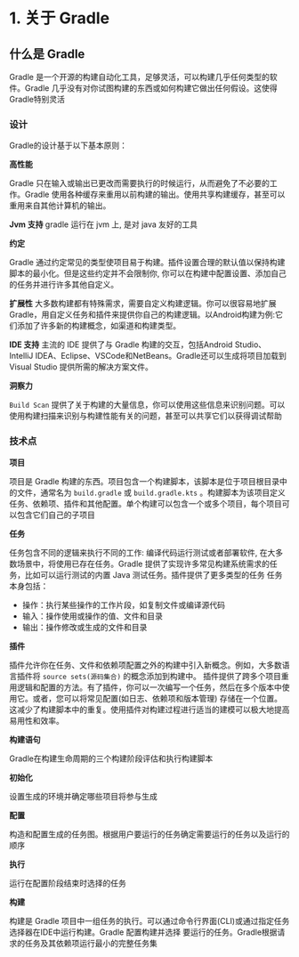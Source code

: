 # 1. 关于 Gradle

## 什么是 Gradle

Gradle 是一个开源的构建自动化工具，足够灵活，可以构建几乎任何类型的软件。Gradle 几乎没有对你试图构建的东西或如何构建它做出任何假设。这使得Gradle特别灵活

### 设计

Gradle的设计基于以下基本原则：

**高性能**

Gradle 只在输入或输出已更改而需要执行的时候运行，从而避免了不必要的工作。Gradle 使用各种缓存来重用以前构建的输出。使用共享构建缓存，甚至可以重用来自其他计算机的输出。

**Jvm 支持**
gradle 运行在 jvm 上, 是对 java 友好的工具

**约定**

Gradle 通过约定常见的类型使项目易于构建。插件设置合理的默认值以保持构建脚本的最小化。但是这些约定并不会限制你, 你可以在构建中配置设置、添加自己的任务并进行许多其他自定义。

**扩展性**
大多数构建都有特殊需求，需要自定义构建逻辑。你可以很容易地扩展 Gradle，用自定义任务和插件来提供你自己的构建逻辑。以Android构建为例:它们添加了许多新的构建概念，如渠道和构建类型。

**IDE 支持**
主流的 IDE 提供了与 Gradle 构建的交互，包括Android Studio、IntelliJ IDEA、Eclipse、VSCode和NetBeans。Gradle还可以生成将项目加载到 Visual Studio 提供所需的解决方案文件。

**洞察力**

`Build Scan` 提供了关于构建的大量信息，你可以使用这些信息来识别问题。可以使用构建扫描来识别与构建性能有关的问题，甚至可以共享它们以获得调试帮助

### 技术点

**项目**

项目是 Gradle 构建的东西。项目包含一个构建脚本，该脚本是位于项目根目录中的文件，通常名为 `build.gradle` 或 `build.gradle.kts`
。构建脚本为该项目定义任务、依赖项、插件和其他配置。单个构建可以包含一个或多个项目，每个项目可以包含它们自己的子项目

**任务**

任务包含不同的逻辑来执行不同的工作: 编译代码运行测试或者部署软件, 在大多数场景中，将使用已存在任务。Gradle 提供了实现许多常见构建系统需求的任务，比如可以运行测试的内置
Java 测试任务。插件提供了更多类型的任务
任务本身包括：

- 操作：执行某些操作的工作片段，如复制文件或编译源代码
- 输入：操作使用或操作的值、文件和目录
- 输出：操作修改或生成的文件和目录

**插件**

插件允许你在任务、文件和依赖项配置之外的构建中引入新概念。例如，大多数语言插件将 `source sets(源码集合)` 的概念添加到构建中。
插件提供了跨多个项目重用逻辑和配置的方法。有了插件，你可以一次编写一个任务，然后在多个版本中使用它。或者，您可以将常见配置(如日志、依赖项和版本管理)
存储在一个位置。这减少了构建脚本中的重复。使用插件对构建过程进行适当的建模可以极大地提高易用性和效率。

**构建语句**

Gradle在构建生命周期的三个构建阶段评估和执行构建脚本

**初始化**

设置生成的环境并确定哪些项目将参与生成

**配置**

构造和配置生成的任务图。根据用户要运行的任务确定需要运行的任务以及运行的顺序

**执行**

运行在配置阶段结束时选择的任务

**构建**

构建是 Gradle 项目中一组任务的执行。可以通过命令行界面(CLI)或通过指定任务选择器在IDE中运行构建。Gradle 配置构建并选择
要运行的任务。Gradle根据请求的任务及其依赖项运行最小的完整任务集